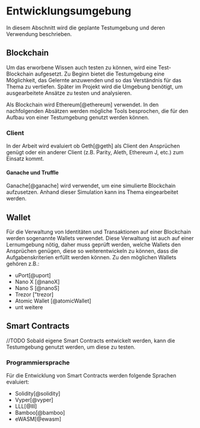 # Entwicklungsumgebung

In diesem Abschnitt wird die geplante Testumgebung und deren Verwendung beschrieben. 


## Blockchain

Um das erworbene Wissen auch testen zu können, wird eine Test-Blockchain aufgesetzt. Zu Beginn bietet die Testumgebung eine Möglichkeit, das Gelernte anzuwenden und so das Verständnis für das Thema zu vertiefen. Später im Projekt wird die Umgebung benötigt, um ausgearbeitete Ansätze zu testen und analysieren. 

Als Blockchain wird Ethereum[@ethereum] verwendet. 
In den nachfolgenden Absätzen werden mögliche Tools besprochen, die für den Aufbau von einer Testumgebung genutzt werden können. 

### Client

In der Arbeit wird evaluiert ob Geth[@geth] als Client den Ansprüchen genügt oder ein anderer Client (z.B. Parity, Aleth, Ethereum J, etc.) zum Einsatz kommt.


#### Ganache und Truffle

Ganache[@ganache] wird verwendet, um eine simulierte Blockchain aufzusetzen. Anhand dieser Simulation kann ins Thema eingearbeitet werden.

## Wallet

Für die Verwaltung von Identitäten und Transaktionen auf einer Blockchain werden sogenannte Wallets verwendet. Diese Verwaltung ist auch auf einer Lernumgebung nötig, daher muss geprüft werden, welche Wallets den Ansprüchen genügen, diese so weiterentwickeln zu können, dass die Aufgabenskriterien erfüllt werden können. 
Zu den möglichen Wallets gehören z.B.:
- uPort[@uport]
- Nano X [@nanoX]
- Nano S [@nanoS]
- Trezor ["trezor]
- Atomic Wallet [@atomicWallet]
- unt weitere

## Smart Contracts
 //TODO
Sobald eigene Smart Contracts entwickelt werden, kann die Testumgebung genutzt werden, um diese zu testen.


### Programmiersprache

Für die Entwicklung von Smart Contracts werden folgende Sprachen evaluiert: 
- Solidity[@solidity]
- Vyper[@vyper]
- LLL[@lll]
- Bamboo[@bamboo]
- eWASM[@ewasm]

